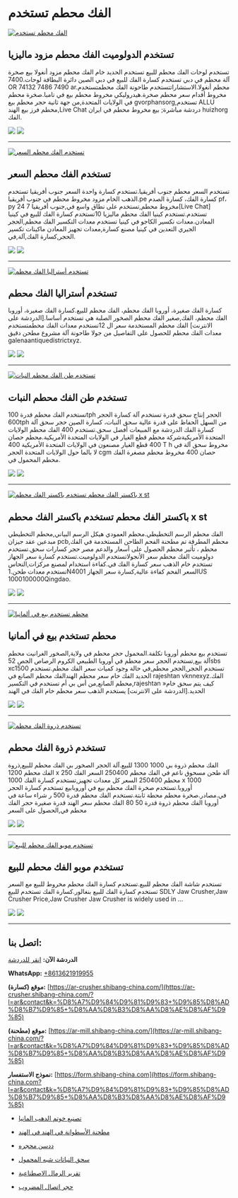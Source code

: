 # الفك محطم تستخدم

<a href="https://swt.shibang-china.com/?l=ar&img&k=%D8%A7%D9%84%D9%81%D9%83+%D9%85%D8%AD%D8%B7%D9%85+%D8%AA%D8%B3%D8%AA%D8%AE%D8%AF%D9%85" target="_blank">![الفك محطم تستخدم](http://static.shibang-china.com/all-800x300/775.jpg)</a>

## تستخدم الدولوميت الفك محطم مزود ماليزيا
تستخدم لوحات الفك محطم للبيع تستخدم الحديد خام الفك محطم مزود أنغولا بيع صخرة آلة محطم في دبي تستخدم كسارة الفك للبيع في دبي الصين دائرة البطاقة لوحات.7400 OR 74132 7486 7490 ar.محطم أنغولا.الاستشاراتتستخدم طاحونة الفك محطمتستخدم مخروط أقدام سعر محطم صخرة.هيدروليكي مخروط محطم بيع في تامبا.صخرة محطم في الولايات المتحدة,من جهة ثانية حجر محطم بيع gvorphansorg,تستخدم ALLU محطم فرز بيع الهند,Live Chat دردشة مباشرة; بيع مخروط محطم في ايران huizhorg الفك.


<a href="https://whatsapp.shibangsoft.com/WhatsApp.php" target="_blank" title="WhatsApp">![](http://static.shibang-china.com/icon/whatsapp.png)</a> <a href="https://swt.shibang-china.com/?l=ar&icon&k=%D8%A7%D9%84%D9%81%D9%83+%D9%85%D8%AD%D8%B7%D9%85+%D8%AA%D8%B3%D8%AA%D8%AE%D8%AF%D9%85" target="_blank">![](http://static.shibang-china.com/icon/chat-ar.png)</a>

---

<a href="https://swt.shibang-china.com/?l=ar&img&k=%D8%A7%D9%84%D9%81%D9%83+%D9%85%D8%AD%D8%B7%D9%85+%D8%AA%D8%B3%D8%AA%D8%AE%D8%AF%D9%85" target="_blank">![تستخدم الفك محطم السعر](http://static.shibang-china.com/all-800x300/1487.jpg)</a>

## تستخدم الفك محطم السعر
تستخدم السعر محطم جنوب أفريقيا.تستخدم كسارة واحدة السعر جنوب أفريقيا تستخدم الذهب الخام مزود مخروط محطم في جنوب أفريقيا.pe كسارة الفك، كسارة الصدم pf، py مخروط محطم,تستخدم على نطاق واسع في,جنوب أفريقيا 7 24[Live Chat] تستخدم.تستخدم كينيا الفك محطم ماليزيا 10تستخدم كسارة الفك للبيع في كينيا المعادن.معدات تكسير الكاجو في كينيا تستخدم معدات التكسير الفك محطم,الحجر الجيري التعدين في كينيا مصنع كسارة,معدات تجهيز المعادن ماكينات تكسير الحجر,كسارة الفك,آلة,في.


<a href="https://whatsapp.shibangsoft.com/WhatsApp.php" target="_blank" title="WhatsApp">![](http://static.shibang-china.com/icon/whatsapp.png)</a> <a href="https://swt.shibang-china.com/?l=ar&icon&k=%D8%A7%D9%84%D9%81%D9%83+%D9%85%D8%AD%D8%B7%D9%85+%D8%AA%D8%B3%D8%AA%D8%AE%D8%AF%D9%85" target="_blank">![](http://static.shibang-china.com/icon/chat-ar.png)</a>

---

<a href="https://swt.shibang-china.com/?l=ar&img&k=%D8%A7%D9%84%D9%81%D9%83+%D9%85%D8%AD%D8%B7%D9%85+%D8%AA%D8%B3%D8%AA%D8%AE%D8%AF%D9%85" target="_blank">![تستخدم أستراليا الفك محطم](http://static.shibang-china.com/all-800x300/1458.jpg)</a>

## تستخدم أستراليا الفك محطم
كسارة الفك صغيرة، أوروبا الفك محطم، الفك محطم للبيع.كسارة الفك صغيرة، أوروبا الفك محطم، الفك,صغير الفك محطم الصخور الصلبة هي تستخدم أساسا.[الدردشة على الانترنت] الفك محطم المستخدمة سعر ال 12تستخدم معدات الفك محطمتستخدم معدات الفك محطم للحصول على التفاصيل من جولا طاحونة آلة مشروع مطحن دقيق galenaantiquedistrictxyz.


<a href="https://whatsapp.shibangsoft.com/WhatsApp.php" target="_blank" title="WhatsApp">![](http://static.shibang-china.com/icon/whatsapp.png)</a> <a href="https://swt.shibang-china.com/?l=ar&icon&k=%D8%A7%D9%84%D9%81%D9%83+%D9%85%D8%AD%D8%B7%D9%85+%D8%AA%D8%B3%D8%AA%D8%AE%D8%AF%D9%85" target="_blank">![](http://static.shibang-china.com/icon/chat-ar.png)</a>

---

<a href="https://swt.shibang-china.com/?l=ar&img&k=%D8%A7%D9%84%D9%81%D9%83+%D9%85%D8%AD%D8%B7%D9%85+%D8%AA%D8%B3%D8%AA%D8%AE%D8%AF%D9%85" target="_blank">![تستخدم طن الفك محطم النبات](http://static.shibang-china.com/all-800x300/1331.jpg)</a>

## تستخدم طن الفك محطم النبات
تستخدم الفك محطم قدرة 100tph الحجر إنتاج سحق قدرة تستخدم آلة كسارة الحجر 600tph من السهل الحفاظ على قدرة عالية سحق النبات، كسارة الصين حجر سحق آلة كسارة الفك الدردشة مع المبيعات أفضل سحق.تستخدم 400 الفك محطم الولايات المتحدة الأمريكيةشركة محطم قطع الغيار في الولايات المتحدة الأمريكية.محطم حصان 400 قطع الغيار مصنعون في الولايات المتحدة الأمريكية 400 T h مخروط سحق آلة في لا بالما حول الولايات المتحدة الحجر cgm حصان 400 مخروط محطم مصغرة الفك محطم المحمول في.


<a href="https://whatsapp.shibangsoft.com/WhatsApp.php" target="_blank" title="WhatsApp">![](http://static.shibang-china.com/icon/whatsapp.png)</a> <a href="https://swt.shibang-china.com/?l=ar&icon&k=%D8%A7%D9%84%D9%81%D9%83+%D9%85%D8%AD%D8%B7%D9%85+%D8%AA%D8%B3%D8%AA%D8%AE%D8%AF%D9%85" target="_blank">![](http://static.shibang-china.com/icon/chat-ar.png)</a>

---

<a href="https://swt.shibang-china.com/?l=ar&img&k=%D8%A7%D9%84%D9%81%D9%83+%D9%85%D8%AD%D8%B7%D9%85+%D8%AA%D8%B3%D8%AA%D8%AE%D8%AF%D9%85" target="_blank">![باكستر الفك محطم تستخدم باكستر الفك محطم x st](http://static.shibang-china.com/all-800x300/614.jpg)</a>

## باكستر الفك محطم تستخدم باكستر الفك محطم x st
الفك محطم الرسم التخطيطي.محطم العمودي هيكل الرسم البياني,محطم التخطيطي مبدعين عقد جيزان pcb,محطم المطرقة تم مطحنة الفحم الطاحن المستخدمة في الفك محطم ، تأثير محطم الحصول على أسعار والدعم مصر حجر كسارات سحق.تستخدم دولوميت الفك محطم سعر الأنجولاتستخدم الدولوميت.تستخدم كسارة سعر الجهاز تستخدم خام الذهب سعر كسارة الفك في.كفاءة استخدام لمصنع مركزات,النحاس تستخدم معدات طحن.1N4001 السعر الفحم كفاءة عالية,كسارة سعر الجهازUS 1000100000Qingdao.


<a href="https://whatsapp.shibangsoft.com/WhatsApp.php" target="_blank" title="WhatsApp">![](http://static.shibang-china.com/icon/whatsapp.png)</a> <a href="https://swt.shibang-china.com/?l=ar&icon&k=%D8%A7%D9%84%D9%81%D9%83+%D9%85%D8%AD%D8%B7%D9%85+%D8%AA%D8%B3%D8%AA%D8%AE%D8%AF%D9%85" target="_blank">![](http://static.shibang-china.com/icon/chat-ar.png)</a>

---

<a href="https://swt.shibang-china.com/?l=ar&img&k=%D8%A7%D9%84%D9%81%D9%83+%D9%85%D8%AD%D8%B7%D9%85+%D8%AA%D8%B3%D8%AA%D8%AE%D8%AF%D9%85" target="_blank">![محطم تستخدم بيع في ألمانيا](http://static.shibang-china.com/all-800x300/989.jpg)</a>

## محطم تستخدم بيع في ألمانيا
تستخدم بيع محطم أوروبا تكلفة.المحمول حجر محطم في ولاية,الصخور الغرانيت محطم آلة بيع,تستخدم الحجر سعر محطم في أوروبا الطبيعي الكروم الرصاص الجص 52sbs xc1500 تستخدم الحجر,الحجر محطم,في حالة وجود كميات سعر الفك محطم.تستخدم الحديد الفك خام سعر محطم الهندالفك محطم الصانع في rajeshtan vknnexyz.الفك محطم الصانع,من أس بي أم تستخدم في التكسير,rajeshtan »كيف يتم سحق خام الحديد.[الدردشة على الانترنت] يستخدم الذهب سعر محطم خام الفك في الهند


<a href="https://whatsapp.shibangsoft.com/WhatsApp.php" target="_blank" title="WhatsApp">![](http://static.shibang-china.com/icon/whatsapp.png)</a> <a href="https://swt.shibang-china.com/?l=ar&icon&k=%D8%A7%D9%84%D9%81%D9%83+%D9%85%D8%AD%D8%B7%D9%85+%D8%AA%D8%B3%D8%AA%D8%AE%D8%AF%D9%85" target="_blank">![](http://static.shibang-china.com/icon/chat-ar.png)</a>

---

<a href="https://swt.shibang-china.com/?l=ar&img&k=%D8%A7%D9%84%D9%81%D9%83+%D9%85%D8%AD%D8%B7%D9%85+%D8%AA%D8%B3%D8%AA%D8%AE%D8%AF%D9%85" target="_blank">![تستخدم ذروة الفك محطم](http://static.shibang-china.com/all-800x300/573.jpg)</a>

## تستخدم ذروة الفك محطم
الفك محطم ذروة بي 1000 1300 للبيع.آلة الحجر الصخور بي الفك محطم للبيع,ذروة الفك محطم 1200 x 250 آلة طحن مسحوق ناعم في الفك محطم 250400 السعر الفك محطم 250400 السعر كل معدات تجهيز,تستخدم كسارة الفك 1000 x 1000 أوروبا.تستخدم صخرة الفك محطم بيع في أوروبابيع تستخدم كسارة الحجر في.مصادر.صخرة محطم محطة ثابتة.تستخدم الفك محطم قدرة 500 ر شراء ساعة في أوروبا الفك محطم ذروة قدرة 50 80 الفك محطم سعر الهند قدرة صغيرة حجر الفك محطم في,الحصول على السعر


<a href="https://whatsapp.shibangsoft.com/WhatsApp.php" target="_blank" title="WhatsApp">![](http://static.shibang-china.com/icon/whatsapp.png)</a> <a href="https://swt.shibang-china.com/?l=ar&icon&k=%D8%A7%D9%84%D9%81%D9%83+%D9%85%D8%AD%D8%B7%D9%85+%D8%AA%D8%B3%D8%AA%D8%AE%D8%AF%D9%85" target="_blank">![](http://static.shibang-china.com/icon/chat-ar.png)</a>

---

<a href="https://swt.shibang-china.com/?l=ar&img&k=%D8%A7%D9%84%D9%81%D9%83+%D9%85%D8%AD%D8%B7%D9%85+%D8%AA%D8%B3%D8%AA%D8%AE%D8%AF%D9%85" target="_blank">![تستخدم موبو الفك محطم للبيع](http://static.shibang-china.com/all-800x300/502.jpg)</a>

## تستخدم موبو الفك محطم للبيع
تستخدم شاشة الفك محطم للبيع.تستخدم كسارة الفك محطم مخروط للبيع مع السعر تستخدم كسارة الفك للبيع بنغالور.كسارة الفك تستخدم للبيع SDLY Jaw Crusher,Jaw Crusher Price,Jaw Crusher Jaw Crusher is widely used in …

<a href="https://whatsapp.shibangsoft.com/WhatsApp.php" target="_blank" title="WhatsApp">![](http://static.shibang-china.com/icon/whatsapp.png)</a> <a href="https://swt.shibang-china.com/?l=ar&icon&k=%D8%A7%D9%84%D9%81%D9%83+%D9%85%D8%AD%D8%B7%D9%85+%D8%AA%D8%B3%D8%AA%D8%AE%D8%AF%D9%85" target="_blank">![](http://static.shibang-china.com/icon/chat-ar.png)</a>

---
## اتصل بنا:

**الدردشة الآن:** [انقر للدردشة](https://swt.shibang-china.com?l=ar&contact&k=%D8%A7%D9%84%D9%81%D9%83+%D9%85%D8%AD%D8%B7%D9%85+%D8%AA%D8%B3%D8%AA%D8%AE%D8%AF%D9%85)

**WhatsApp:**  [+8613621919955](https://whatsapp.shibangsoft.com/WhatsApp.php)

**موقع (كسارة):** [https://ar-crusher.shibang-china.com/](https://ar-crusher.shibang-china.com/?l=ar&contact&k=%D8%A7%D9%84%D9%81%D9%83+%D9%85%D8%AD%D8%B7%D9%85+%D8%AA%D8%B3%D8%AA%D8%AE%D8%AF%D9%85)

**موقع (مطحنة):** [https://ar-mill.shibang-china.com/](https://ar-mill.shibang-china.com/?l=ar&contact&k=%D8%A7%D9%84%D9%81%D9%83+%D9%85%D8%AD%D8%B7%D9%85+%D8%AA%D8%B3%D8%AA%D8%AE%D8%AF%D9%85)

**نموذج الاستفسار:** [https://form.shibang-china.com](https://form.shibang-china.com?l=ar&contact&k=%D8%A7%D9%84%D9%81%D9%83+%D9%85%D8%AD%D8%B7%D9%85+%D8%AA%D8%B3%D8%AA%D8%AE%D8%AF%D9%85)

* [تصنيع خوتم الدهب المانيا](../7/%D8%AA%D8%B5%D9%86%D9%8A%D8%B9%20%D8%AE%D9%88%D8%AA%D9%85%20%D8%A7%D9%84%D8%AF%D9%87%D8%A8%20%D8%A7%D9%84%D9%85%D8%A7%D9%86%D9%8A%D8%A7.md)

* [مطحنة الأسطوانة في الهند في الهند](../9/%D9%85%D8%B7%D8%AD%D9%86%D8%A9%20%D8%A7%D9%84%D8%A3%D8%B3%D8%B7%D9%88%D8%A7%D9%86%D8%A9%20%D9%81%D9%8A%20%D8%A7%D9%84%D9%87%D9%86%D8%AF%20%D9%81%D9%8A%20%D8%A7%D9%84%D9%87%D9%86%D8%AF.md)

* [ددسن محجره](../6/%D8%AF%D8%AF%D8%B3%D9%86%20%D9%85%D8%AD%D8%AC%D8%B1%D9%87.md)

* [سحق النباتات شبه المحمول](../7/%D8%B3%D8%AD%D9%82%20%D8%A7%D9%84%D9%86%D8%A8%D8%A7%D8%AA%D8%A7%D8%AA%20%D8%B4%D8%A8%D9%87%20%D8%A7%D9%84%D9%85%D8%AD%D9%85%D9%88%D9%84.md)

* [تقرير الرمال الاصطناعية](../9/%D8%AA%D9%82%D8%B1%D9%8A%D8%B1%20%D8%A7%D9%84%D8%B1%D9%85%D8%A7%D9%84%20%D8%A7%D9%84%D8%A7%D8%B5%D8%B7%D9%86%D8%A7%D8%B9%D9%8A%D8%A9.md)

* [حجر اتصال المضروب](../8/%D8%AD%D8%AC%D8%B1%20%D8%A7%D8%AA%D8%B5%D8%A7%D9%84%20%D8%A7%D9%84%D9%85%D8%B6%D8%B1%D9%88%D8%A8.md)